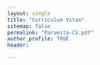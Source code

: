 ```yaml
---
layout: single
title: "Curriculum Vitae"
sitemap: false
permalink: "Paramita-CV.pdf"
author_profile: TRUE
header:

---
```

